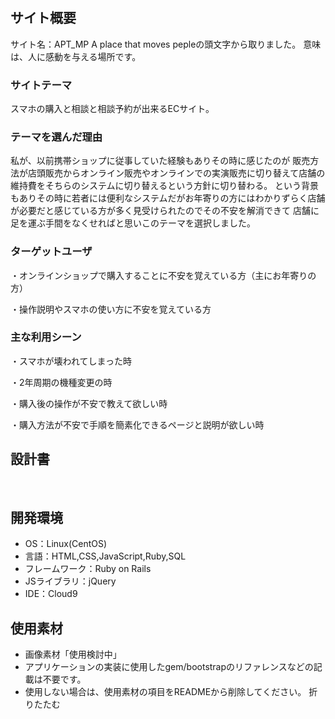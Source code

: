 # <!--ここにアプリ名を入力-->
## サイト概要
サイト名：APT_MP
A place that moves pepleの頭文字から取りました。
意味は、人に感動を与える場所です。
### サイトテーマ
<!--何を『目的』とし、どのような『分類』なのかを簡潔に書く-->
スマホの購入と相談と相談予約が出来るECサイト。
​
### テーマを選んだ理由
<!--なぜこのようなテーマにしたかを説明する-->
私が、以前携帯ショップに従事していた経験もありその時に感じたのが
販売方法が店頭販売からオンライン販売やオンラインでの実演販売に切り替えて店舗の維持費をそちらのシステムに切り替えるという方針に切り替わる。
という背景もありその時に若者には便利なシステムだがお年寄りの方にはわかりずらく店舗が必要だと感じている方が多く見受けられたのでその不安を解消できて
店舗に足を運ぶ手間をなくせればと思いこのテーマを選択しました。
### ターゲットユーザ
<!--誰に使ってもらうかを具体的に記載する-->
・オンラインショップで購入することに不安を覚えている方（主にお年寄りの方）

・操作説明やスマホの使い方に不安を覚えている方
### 主な利用シーン
<!--どのような時に使うのかの状況を記載すること-->
・スマホが壊われてしまった時

・2年周期の機種変更の時

・購入後の操作が不安で教えて欲しい時

・購入方法が不安で手順を簡素化できるページと説明が欲しい時​
## 設計書
<!--テーマを設定・提出する時点では不要です-->
​
## 開発環境
- OS：Linux(CentOS)
- 言語：HTML,CSS,JavaScript,Ruby,SQL
- フレームワーク：Ruby on Rails
- JSライブラリ：jQuery
- IDE：Cloud9
​
## 使用素材
- 画像素材「使用検討中」
- アプリケーションの実装に使用したgem/bootstrapのリファレンスなどの記載は不要です。
- 使用しない場合は、使用素材の項目をREADMEから削除してください。
折りたたむ


